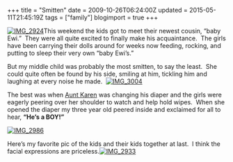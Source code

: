 +++
title = "Smitten"
date = 2009-10-26T06:24:00Z
updated = 2015-05-11T21:45:19Z
tags = ["family"]
blogimport = true 
+++

[![IMG_2924](https://latc.s3.amazonaws.com/wp-content/uploads/2009/10/IMG_2924.jpg "IMG_2924")](https://latc.s3.amazonaws.com/wp-content/uploads/2009/10/IMG_2924.jpg)This weekend the kids got to meet their newest cousin, “baby Ewi.”&#160; They were all quite excited to finally make his acquaintance.&#160; The girls have been carrying their dolls around for weeks now feeding, rocking, and putting to sleep their very own “baby Ewi’s.”&#160;&#160; 

But my middle child was probably the most smitten, to say the least.&#160; She could quite often be found by his side, smiling at him, tickling him and laughing at every noise he made.&#160; [![IMG_3004](https://latc.s3.amazonaws.com/wp-content/uploads/2009/10/IMG_3004.jpg "IMG_3004")](https://latc.s3.amazonaws.com/wp-content/uploads/2009/10/IMG_3004.jpg)

The best was when [Aunt Karen](http://anotherstelladay.blogspot.com/) was changing his diaper and the girls were eagerly peering over her shoulder to watch and help hold wipes.&#160; When she opened the diaper my three year old peered inside and exclaimed for all to hear, **“He’s a BOY!”** 

[![IMG_2986](https://latc.s3.amazonaws.com/wp-content/uploads/2009/10/IMG_2986.jpg "IMG_2986")](https://latc.s3.amazonaws.com/wp-content/uploads/2009/10/IMG_2986.jpg)

Here’s my favorite pic of the kids and their kids together at last.&#160; I think the facial expressions are priceless.[![IMG_2933](https://latc.s3.amazonaws.com/wp-content/uploads/2009/10/IMG_2933.jpg "IMG_2933")](https://latc.s3.amazonaws.com/wp-content/uploads/2009/10/IMG_2933.jpg)
